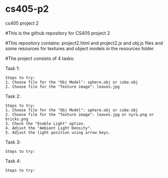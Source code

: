 # cs405-p2
cs405 project 2 


#This is the github repository for CS405 project 2

#This repository contains:
project2.html and project2.js and obj.js files and some resources for textures and object models in the resources folder.

#The project consists of 4 tasks:

Task 1:

    Steps to try: 
    1. Choose file for the "Obj Model": sphere.obj or cube.obj
    2. Choose file for the "Texture image": leaves.jpg 

Task 2:

    Steps to try: 
    1. Choose file for the "Obj Model": sphere.obj or cube.obj
    2. Choose file for the "Texture image": leaves.jpg or nyra.png or bricks.png
    3. Check the "Enable Light" option.
    4. Adjust the "Ambient Light Density".
    5. Adjust the light position using arrow keys.

    

Task 3: 

    Steps to try: 

Task 4: 

    Steps to try: 
